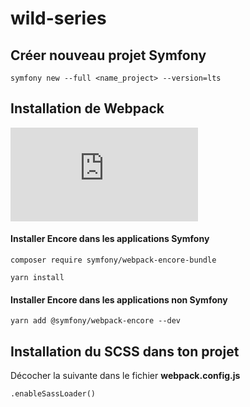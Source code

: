 # wild-series

## Créer nouveau projet Symfony

```symfony new --full <name_project> --version=lts```

## Installation de Webpack

![Documentation Webpack/Symfony](https://symfony.com/doc/current/frontend/encore/installation.html)

#### Installer Encore dans les applications Symfony

```composer require symfony/webpack-encore-bundle```

```yarn install```

#### Installer Encore dans les applications non Symfony

```yarn add @symfony/webpack-encore --dev```

## Installation du SCSS dans ton projet

Décocher la suivante dans le fichier __webpack.config.js__

```.enableSassLoader()```
